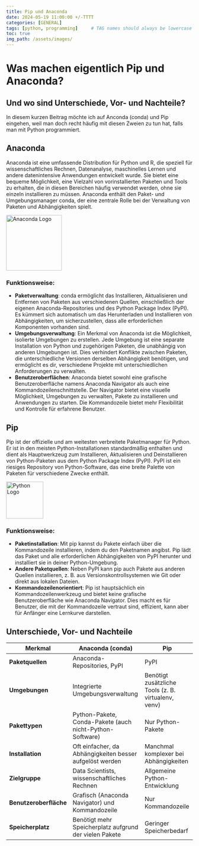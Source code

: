 ```yaml
---
title: Pip und Anaconda
date: 2024-05-19 11:00:00 +/-TTTT
categories: [GENERAL]
tags: [python, programming]     # TAG names should always be lowercase
toc: true
img_path: /assets/images/
---
```


# Was machen eigentlich Pip und Anaconda?
## Und wo sind Unterschiede, Vor- und Nachteile?

In diesem kurzen Beitrag möchte ich auf Anconda (conda) und Pip eingehen, weil man doch recht häufig mit diesen Zweien zu tun hat, falls man mit Python programmiert.

## Anaconda

Anaconda ist eine umfassende Distribution für Python und R, die speziell für wissenschaftliches Rechnen, Datenanalyse, maschinelles Lernen und andere datenintensive Anwendungen entwickelt wurde.
Sie bietet eine bequeme Möglichkeit, eine Vielzahl von vorinstallierten Paketen und Tools zu erhalten, die in diesen Bereichen häufig verwendet werden, ohne sie einzeln installieren zu müssen.
Anaconda enthält den Paket- und Umgebungsmanager conda, der eine zentrale Rolle bei der Verwaltung von Paketen und Abhängigkeiten spielt.

<img src="https://upload.wikimedia.org/wikipedia/en/c/cd/Anaconda_Logo.png" width="150" alt="Anaconda Logo">

### Funktionsweise:
* **Paketverwaltung**: conda ermöglicht das Installieren, Aktualisieren und Entfernen von Paketen aus verschiedenen Quellen, einschließlich der eigenen Anaconda-Repositories und des Python Package Index (PyPI). Es kümmert sich automatisch um das Herunterladen und Installieren von Abhängigkeiten, um sicherzustellen, dass alle erforderlichen Komponenten vorhanden sind.
* **Umgebungsverwaltung**: Ein Merkmal von Anaconda ist die Möglichkeit, isolierte Umgebungen zu erstellen. Jede Umgebung ist eine separate Installation von Python und zugehörigen Paketen, die unabhängig von anderen Umgebungen ist. Dies verhindert Konflikte zwischen Paketen, die unterschiedliche Versionen derselben Abhängigkeit benötigen, und ermöglicht es dir, verschiedene Projekte mit unterschiedlichen Anforderungen zu verwalten.
* **Benutzeroberflächen**: Anaconda bietet sowohl eine grafische Benutzeroberfläche namens Anaconda Navigator als auch eine Kommandozeilenschnittstelle. Der Navigator bietet eine visuelle Möglichkeit, Umgebungen zu verwalten, Pakete zu installieren und Anwendungen zu starten. Die Kommandozeile bietet mehr Flexibilität und Kontrolle für erfahrene Benutzer.

## Pip
Pip ist der offizielle und am weitesten verbreitete Paketmanager für Python. Er ist in den meisten Python-Installationen standardmäßig enthalten und dient als Hauptwerkzeug zum Installieren, Aktualisieren und Deinstallieren von Python-Paketen aus dem Python Package Index (PyPI). PyPI ist ein riesiges Repository von Python-Software, das eine breite Palette von Paketen für verschiedene Zwecke enthält.

<img src="https://upload.wikimedia.org/wikipedia/commons/thumb/c/c3/Python-logo-notext.svg/800px-Python-logo-notext.svg.png" width="100" alt="Python Logo">

### Funktionsweise:
* **Paketinstallation**: Mit pip kannst du Pakete einfach über die Kommandozeile installieren, indem du den Paketnamen angibst. Pip lädt das Paket und alle erforderlichen Abhängigkeiten von PyPI herunter und installiert sie in deiner Python-Umgebung.
* **Andere Paketquellen**: Neben PyPI kann pip auch Pakete aus anderen Quellen installieren, z. B. aus Versionskontrollsystemen wie Git oder direkt aus lokalen Dateien.
* **Kommandozeilenorientiert**: Pip ist hauptsächlich ein Kommandozeilenwerkzeug und bietet keine grafische Benutzeroberfläche wie Anaconda Navigator. Dies macht es für Benutzer, die mit der Kommandozeile vertraut sind, effizient, kann aber für Anfänger eine Lernkurve darstellen.

## Unterschiede, Vor- und Nachteile

**Merkmal** | **Anaconda (conda)** | **Pip**
-----|-----|-----
**Paketquellen** | Anaconda-Repositories, PyPI	| PyPI
**Umgebungen** | Integrierte Umgebungsverwaltung | Benötigt zusätzliche Tools (z. B. virtualenv, venv)
**Pakettypen** | Python-Pakete, Conda-Pakete (auch nicht-Python-Software) | Nur Python-Pakete
**Installation** | Oft einfacher, da Abhängigkeiten besser aufgelöst werden | Manchmal komplexer bei Abhängigkeiten
**Zielgruppe** | Data Scientists, wissenschaftliches Rechnen | Allgemeine Python-Entwicklung
**Benutzeroberfläche** | Grafisch (Anaconda Navigator) und Kommandozeile | Nur Kommandozeile
**Speicherplatz** | Benötigt mehr Speicherplatz aufgrund der vielen Pakete | Geringer Speicherbedarf
